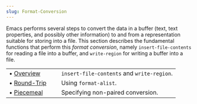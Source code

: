 ```yaml
---
slug: Format-Conversion
---
```


Emacs performs several steps to convert the data in a buffer (text, text properties, and possibly other information) to and from a representation suitable for storing into a file. This section describes the fundamental functions that perform this *format conversion*, namely `insert-file-contents` for reading a file into a buffer, and `write-region` for writing a buffer into a file.

|                                                  |    |                                            |
| :----------------------------------------------- | -- | :----------------------------------------- |
| • [Overview](Format-Conversion-Overview)         |    | `insert-file-contents` and `write-region`. |
| • [Round-Trip](Format-Conversion-Round_002dTrip) |    | Using `format-alist`.                      |
| • [Piecemeal](Format-Conversion-Piecemeal)       |    | Specifying non-paired conversion.          |
